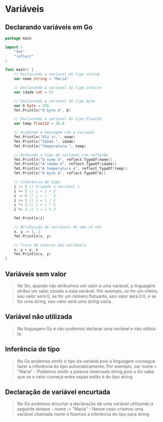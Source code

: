 # Variáveis

## Declarando variáveis em Go
```go
package main

import (
	"fmt"
	"reflect"
)

func main() {
	// Declarando a variavel do tipo string
	var nome string = "Maria"

	// Declarando a variavel do tipo inteiro
	var idade int = 53

	// Declarando a variavel do tipo byte
	var b byte = 255
	fmt.Println("O byte é", b)

	// Declarando a variavel do tipo Float32
	var temp float32 = 36.6

	// Exibindo a mensagem com a variavel
	fmt.Println("Olá sr.", nome)
	fmt.Println("Idade.", idade)
	fmt.Println("Temperatura.", temp)

	// Exibindo o tipo da variavel com reflexão
	fmt.Println("O nome é", reflect.TypeOf(nome))
	fmt.Println("A idade é", reflect.TypeOf(idade))
	fmt.Println("A temperatura é", reflect.TypeOf(temp))
	fmt.Println("O byte é", reflect.TypeOf(b))

	// inferência de tipo
	i := 5 // Criando a variável i
	i += 5 // i = i + 3
	i -= 6 // i = i - 3
	i /= 3 // i = i / 2
	i *= 3 // i = i * 2
	i %= 3 // i = i % 2

	fmt.Println(i)

	// Atribuição de variáveis de uma só vez
	x, y := 1, 2
	fmt.Println(x, y)

	// Troca de valores das variáveis
	x, y = y, x
	fmt.Println(x, y)
}
```

## Variáveis sem valor
> No Go, quando não atribuímos um valor a uma variável, a linguagem atribui um valor zerado a esta variável. Por exemplo, se for um inteiro, seu valor será 0, se for um número flutuante, seu valor será 0.0, e se for uma string, seu valor será uma string vazia.

## Variável não utilizada
> Na linguagem Go é não podemos declarar uma variável e não utilizá-la.

## Inferência de tipo
> No Go podemos omitir o tipo da variável pois a linguagem consegue fazer a inferência do tipo automaticamente. Por exemplo, var nome = "Maria" - Podemos omitir a palavra reservada string pois o Go sabe que se o valor começa entre aspas então é do tipo string

## Declaração de variável encurtada
> No Go podemos encurtar a declaração de uma variável utilizando a seguinte sintaxe - nome := "Maria" - Nesse caso criamos uma variável chamada nome e fizemos a inferência do tipo para string